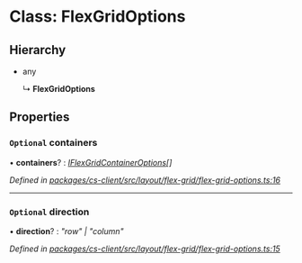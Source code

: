 # Class: FlexGridOptions

## Hierarchy

* any

  ↳ **FlexGridOptions**

## Properties

### `Optional` containers

• **containers**? : *[IFlexGridContainerOptions](../interfaces/_cs_client_src_layout_flex_grid_flex_grid_options_.iflexgridcontaineroptions.md)[]*

*Defined in [packages/cs-client/src/layout/flex-grid/flex-grid-options.ts:16](https://github.com/TNOCS/csnext/blob/34474da7/packages/cs-client/src/layout/flex-grid/flex-grid-options.ts#L16)*

___

### `Optional` direction

• **direction**? : *"row" | "column"*

*Defined in [packages/cs-client/src/layout/flex-grid/flex-grid-options.ts:15](https://github.com/TNOCS/csnext/blob/34474da7/packages/cs-client/src/layout/flex-grid/flex-grid-options.ts#L15)*
